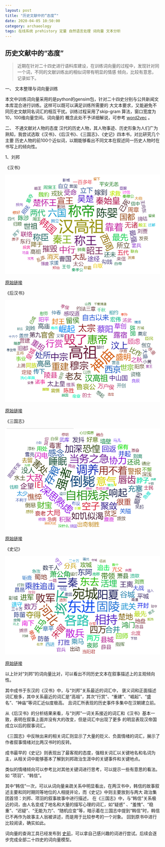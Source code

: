 ```yaml
---
layout: post
title: "历史文献中的“态度”"
date: 2020-04-05 10:50:00
category: archaeology
tags: 在线系统 prehistory 定量 自然语言处理 词向量 文本分析
---
```


## 历史文献中的“态度”

> 近期在针对二十四史进行语料库建设，在训练词向量的过程中，发现针对同一个词，不同的文献训练出的相似词带有明显的情感
倾向，比较有意思，记录如下。

一、 文本整理与词向量训练

  本文中训练词向量采用的是python的gensim包，针对二十四史分别与公共新闻文本库混合进行训练。这样可以既可以满足训练所需要的
  大文本要求，又能避免不同历史文献同名词汇的相互干扰。训练过程采用了skip-gram 算法，窗口宽度为10，100维向量空间。词向量的
  概念此处不予详细解说，可参考 [word2vec][link_word2vec] 。
  
二、 不通文献对人物的态度
  汉代的历史人物，其人物事迹、历史形象为人们广为熟知，我尝试选取《汉书》、《后汉书》、《三国志》、《史记》四本书，对比研究几个主要
  历史人物的前100个近似词，以期能够看出不同文本在叙述同一历史人物时在书写上的倾向性。
  
  1、刘邦
  
   《汉书》
   
   ![刘邦-《汉书》](/img/202004/hanshu_liubang_wv.png)
     
   [原始链接](https://www.prehistory.cn/nlp/word2vec?posword=%E5%88%98%E9%82%A6&negword=&book=%E6%B1%89%E4%B9%A6)
   
   《后汉书》
   
   ![刘邦-《后汉书》](/img/202004/houhanshu_liubang.png)
   
   [原始链接](https://www.prehistory.cn/nlp/word2vec?posword=%E5%88%98%E9%82%A6&negword=&book=%E5%90%8E%E6%B1%89%E4%B9%A6)
   
   《三国志》
   
   ![刘邦-《三国志》](/img/202004/sanguozhi_liubang.png)
   
   [原始链接](https://www.prehistory.cn/nlp/word2vec?posword=%E5%88%98%E9%82%A6&negword=&book=%E4%B8%89%E5%9B%BD%E5%BF%97)
   
   《史记》
   
   ![刘邦-《史记》](/img/202004/shiji_liubang.png)
   
   [原始链接](https://www.prehistory.cn/nlp/word2vec?posword=%E5%88%98%E9%82%A6&negword=&book=%E5%8F%B2%E8%AE%B0)  
     
     
   以上针对“刘邦”的词向量比对，可以看出不同历史文本在叙事描述上的主观倾向性。
   
   其中成书于东汉的《汉书》中，与“刘邦”关系最近的词汇中，
   褒义词和正面描述词汇极多，其中关系最近的词汇是“高祖”，其次“行赏”、“重建”、“崛起”、“盛名”、“神庙”等词汇近似度极高。
   且词汇所表现的历史事件多集中在汉朝建立前。
   
   从《后汉书》的分析结果来看，与“刘邦”一词关系接近的词汇和《汉书》基本一致，表明在叙事上面并没有大的改变，但是词汇中出现了更多
   的明显表现汉帝国成立以后的叙事词汇。
   
   《三国志》中反映出来的相关词汇则显示了大量的贬义、负面情绪的词汇，展示了作者叙事情绪对比两汉书时的反转。
   
   成书最早的《史记》则表现出了最客观的态度，强相关词汇以关键地名和名词为主，从相关词中能够基本了解到刘邦政治生涯中的关键事件和关键地点。
   
   
   类似的情绪倾向可以参考比对其他关键词进行思考，可以提示一些有意思的看法。如 “项羽”、“韩信”。
   
   其中“韩信”一次，可以从词向量亲疏关系中明显看出，在两汉书中，韩信的故事叙述主要和同时期同等地位的人相提并论，而《史记》中则主要放到与两大
   政治集团首领：刘邦、项羽的叙事故事中进行描述，   在《三国志》中，与“韩信”关系极近的词，由人名变成了地名和大量的描写心理的词汇，如“疑惑”
   、“羞愧”、“稳重”、“迟疑”、“无能为力”、“随机应变”等，暗示着在三国志中提到“韩信”时，韩信已不再作为故事主人翁被讲述，而是用于比较参考的一个对象。
   回到原书中进行比较阅读，确实如此。
   
   
   词向量的查询工具已经发布到 [史前](https://www.prehistory.cn/nlp/word2vec)，可以拿自己感兴趣的词进行尝试。后续会逐步完成全部二十四史的词向量模型。
   
   
   
[link_word2vec]: https://baike.baidu.com/item/Word2vec/22660840
